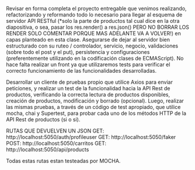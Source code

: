Revisar en forma completa el proyecto entregable que venimos realizando, refactorizando y reformando todo lo necesario para llegar al esquema de servidor API RESTful (*solo la parte de productos tal cual dice en la otra diapositiva, o sea, pasar los res.render() a res.json() PERO NO BORRAR LOS RENDER SOLO COMENTAR PORQUE MAS ADELANTE VA A VOLVER!) en capas planteado en esta clase.
Asegurarse de dejar al servidor bien estructurado con su ruteo / controlador, servicio, negocio, validaciones (sobre todo el post y el put), persistencia y configuraciones (preferentemente utilizando en la codificación clases de ECMAScript).
No hace falta realizar un front ya que utilizaremos tests para verificar el correcto funcionamiento de las funcionalidades desarrolladas.

Desarrollar un cliente de pruebas propio que utilice Axios para enviar peticiones, y realizar un test de la funcionalidad hacia la API Rest de productos, verificando la correcta lectura de productos disponibles, creación de productos, modificación y borrado (opcional).
Luego, realizar las mismas pruebas, a través de un código de test apropiado, que utilice mocha, chai y Supertest, para probar cada uno de los métodos HTTP de la API Rest de productos (si o si).

RUTAS QUE DEVUELVEN UN JSON
GET: http://localhost:5050/auth/profileuser
GET: http://localhost:5050/faker
POST: http://localhost:5050/carritos
GET: http://localhost:5050/api/products

Todas estas rutas estan testeadas por MOCHA. 